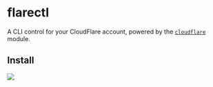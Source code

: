 # flarectl

A CLI control for your CloudFlare account, powered by the
[`cloudflare`](https://github.com/cloudflare/node-cloudflare) module.

## Install

![](https://nodei.co/npm/flarectl.png?compact=true)
